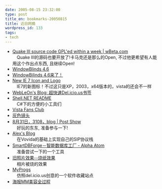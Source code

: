 ```yaml
---
date: 2005-08-15 23:32:00
type: post
title_en: bookmarks-20050815
title: 近日网摘
wordpress_id: 133
tags:
- tech
---
```


* [Quake III source code GPL'ed within a week | wBeta.com](http://www.wbeta.com/comments.php?catid=3&amp;shownews=9156)  
　Quake III的源码也要开放了!卡马克还是那么的Open, 不过他更希望有人能用这个作出点东西, 且继续Open!  
* [WindowBlinds 4.6](http://www.osxcn.com/blog/index.php?job=art&amp;articleid=a_20050813_134558)  
* [WindowBilinds 4.6来了！](http://www.guimod.com/blog/index.php?job=art&amp;articleid=a_20050812_034300)  
* [New IE 7 Icon and Logo](http://blogs.msdn.com/ie/archive/2005/08/12/451099.aspx)  
　IE7的新图标！不过这只是XP，2003，x64版本的，vista的还会不一样  
* [WebLeOn's Blog: 超快速Del.icio.us书签](http://webleon.net/2005/08/delicious.html)  
* [Shell.NET README](http://lrshelldotnet.sourceforge.net/)  
　C#下的方便的小工具们  
* [Vista Fans Club](http://www.vistafans.com/index.php)  
* [灰色镜头](http://spaces.msn.com/members/thetrueworld/PersonalSpace.aspx?_c=)  
* [8月31日，3108，blog | Post Show](http://www.postshow.net/node/787)  
　好玩的东东, 准备参与一下!  
* [Alex's Blog](http://blog.itpub.net/post/670/37781)  
　在Vovida的基础上实现自己的SIP协议栈  
* [SmartDBForge－智能数据库工厂 - Alpha Atom](http://www.alphatom.com/content/view/290/)  
　准备尝试一下的一个工具  
* [旧照片效果--烧纸效果](http://blog.yesky.com/blog/psactions/archive/2005/08/10/1004693.html)  
　相片被烧的效果  
* [MyProgs](http://myprogs.net/)  
　仿照del.icio.us创意的一个软件收藏站点  
* [海报MM美容全过程](http://binglan.blog.yesky.com/blog/psactions/archive/2005/08/10/1004557.html)
